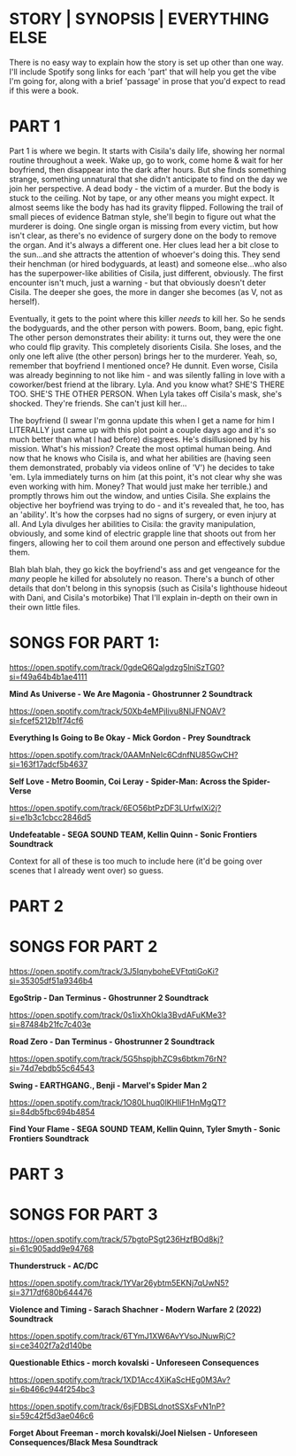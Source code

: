 # STORY | SYNOPSIS | EVERYTHING ELSE

There is no easy way to explain how the story is set up other than one way.
I'll include Spotify song links for each 'part' that will help you get the vibe I'm going for, along with a brief 'passage' in prose that you'd expect to read if this were a book.


# PART 1
Part 1 is where we begin. It starts with Cisila's daily life, showing her normal routine throughout a week. Wake up, go to work, come home & wait for her boyfriend, then disappear into the dark after hours. But she finds something strange, something unnatural that she didn't anticipate to find on the day we join her perspective. A dead body - the victim of a murder. But the body is stuck to the ceiling. Not by tape, or any other means you might expect. It almost seems like the body has had its gravity flipped. Following the trail of small pieces of evidence Batman style, she'll begin to figure out what the murderer is doing. One single organ is missing from every victim, but how isn't clear, as there's no evidence of surgery done on the body to remove the organ. And it's always a different one. Her clues lead her a bit close to the sun...and she attracts the attention of whoever's doing this. They send their henchman (or hired bodyguards, at least) and someone else...who also has the superpower-like abilities of Cisila, just different, obviously. The first encounter isn't much, just a warning - but that obviously doesn't deter Cisila. The deeper she goes, the more in danger she becomes (as V, not as herself). 

Eventually, it gets to the point where this killer *needs* to kill her. So he sends the bodyguards, and the other person with powers. Boom, bang, epic fight. The other person demonstrates their ability: it turns out, they were the one who could flip gravity. This completely disorients Cisila. She loses, and the only one left alive (the other person) brings her to the murderer. Yeah, so, remember that boyfriend I mentioned once? He dunnit. Even worse, Cisila was already beginning to not like him - and was silently falling in love with a coworker/best friend at the library. Lyla. And you know what? SHE'S THERE TOO. SHE'S THE OTHER PERSON. When Lyla takes off Cisila's mask, she's shocked. They're friends. She can't just kill her...

The boyfriend (I swear I'm gonna update this when I get a name for him I LITERALLY just came up with this plot point a couple days ago and it's so much better than what I had before) disagrees. He's disillusioned by his mission. What's his mission? Create the most optimal human being. And now that he knows who Cisila is, and what her abilities are (having seen them demonstrated, probably via videos online of 'V') he decides to take 'em. Lyla immediately turns on him (at this point, it's not clear why she was even working with him. Money? That would just make her terrible.) and promptly throws him out the window, and unties Cisila. She explains the objective her boyfriend was trying to do - and it's revealed that, he too, has an 'ability'. It's how the corpses had no signs of surgery, or even injury at all. And Lyla divulges her abilities to Cisila: the gravity manipulation, obviously, and some kind of electric grapple line that shoots out from her fingers, allowing her to coil them around one person and effectively subdue them.

Blah blah blah, they go kick the boyfriend's ass and get vengeance for the *many* people he killed for absolutely no reason. 
There's a bunch of other details that don't belong in this synopsis (such as Cisila's lighthouse hideout with Dani, and Cisila's motorbike) That I'll explain in-depth on their own in their own little files.

# SONGS FOR PART 1:
https://open.spotify.com/track/0gdeQ6Qalgdzg5lniSzTG0?si=f49a64b4b1ae4111

__Mind As Universe - We Are Magonia - Ghostrunner 2 Soundtrack__

https://open.spotify.com/track/50Xb4eMPjIivu8NIJFNOAV?si=fcef5212b1f74cf6 

__Everything Is Going to Be Okay - Mick Gordon - Prey Soundtrack__

https://open.spotify.com/track/0AAMnNeIc6CdnfNU85GwCH?si=163f17adcf5b4637 

__Self Love - Metro Boomin, Coi Leray - Spider-Man: Across the Spider-Verse__

https://open.spotify.com/track/6EO56btPzDF3LUrfwlXi2j?si=e1b3c1cbcc2846d5 

__Undefeatable - SEGA SOUND TEAM, Kellin Quinn - Sonic Frontiers Soundtrack__


Context for all of these is too much to include here (it'd be going over scenes that I already went over) so guess.


# PART 2

# SONGS FOR PART 2

https://open.spotify.com/track/3J5IqnyboheEVFtqtiGoKi?si=35305df51a9346b4

__EgoStrip - Dan Terminus - Ghostrunner 2 Soundtrack__

https://open.spotify.com/track/0s1ixXhOkIa3BvdAFuKMe3?si=87484b21fc7c403e

__Road Zero - Dan Terminus - Ghostrunner 2 Soundtrack__

https://open.spotify.com/track/5G5hspjbhZC9s6btkm76rN?si=74d7ebdb55c64543

__Swing - EARTHGANG., Benji - Marvel's Spider Man 2__

https://open.spotify.com/track/1O80Lhuq0lKHIiF1HnMgQT?si=84db5fbc694b4854

__Find Your Flame - SEGA SOUND TEAM, Kellin Quinn, Tyler Smyth - Sonic Frontiers Soundtrack__


# PART 3



# SONGS FOR PART 3

https://open.spotify.com/track/57bgtoPSgt236HzfBOd8kj?si=61c905add9e94768

__Thunderstruck - AC/DC__

https://open.spotify.com/track/1YVar26ybtm5EKNj7qUwN5?si=3717df680b644476

__Violence and Timing - Sarach Shachner - Modern Warfare 2 (2022) Soundtrack__

https://open.spotify.com/track/6TYmJ1XW6AvYVsoJNuwRjC?si=ce3402f7a2d140be

__Questionable Ethics - morch kovalski - Unforeseen Consequences__

https://open.spotify.com/track/1XD1Acc4XiKaScHEg0M3Av?si=6b466c944f254bc3

https://open.spotify.com/track/6sjFDBSLdnotSSXsFvN1nP?si=59c42f5d3ae046c6

__Forget About Freeman - morch kovalski/Joel Nielsen - Unforeseen Consequences/Black Mesa Soundtrack__
